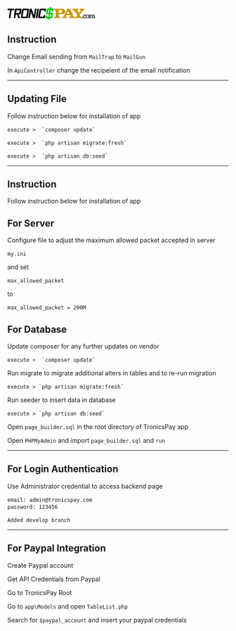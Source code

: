 ![plot](./public/assets/images/logo.png)

## Instruction

Change Email sending from `MailTrap` to `MailGun`

In `ApiController` change the recipeient of the email notification

---

## Updating File

Follow instruction below for installation of app

```Package
execute >  `composer update`
```

```DATABASE
execute >  `php artisan migrate:fresh`
```

```Seeder
execute >  `php artisan db:seed`
```

---

## Instruction

Follow instruction below for installation of app

## For Server

Configure file to adjust the maximum allowed packet accepted in server

```SERVER
my.ini
```

and set

```SERVER
max_allowed_packet
```

to

```SERVER
max_allowed_packet = 200M
```

## For Database

Update composer for any further updates on vendor

```DATABASE
execute >  `composer update`
```

Run migrate to migrate additional alters in tables and to re-run migration

```DATABASE
execute > `php artisan migrate:fresh`
```

Run seeder to insert data in database

```DATABASE
execute > `php artisan db:seed`
```

Open `page_builder.sql` in the root directory of TronicsPay app

Open `PHPMyAdmin` and import `page_builder.sql` and `run`

---

## For Login Authentication

Use Administrator credential to access backend page

```CREDENTIALS
email: admin@tronicspay.com
password: 123456
```

```
Added develop branch
```

---

## For Paypal Integration

Create Paypal account

Get API Credentials from Paypal

Go to TronicsPay Root

Go to `app\Models` and open `TableList.php`

Search for `$paypal_account` and insert your paypal credentials
